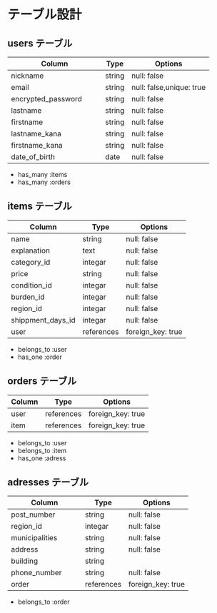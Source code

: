# テーブル設計

## users テーブル

| Column             | Type   | Options     |
| ------------------ | ------ | ----------- |
| nickname               | string | null: false |
| email                  | string | null: false,unique: true |
| encrypted_password　  　| string | null: false |
| lastname               | string | null: false |
| firstname              | string | null: false |
| lastname_kana          | string | null: false |
| firstname_kana         | string | null: false |
| date_of_birth          | date   | null: false |
- has_many :items
- has_many :orders

## items テーブル

| Column | Type   | Options     |
| ------ | ------ | ----------- |
| name          | string | null: false |
| explanation   | text   | null: false |
| category_id      | integar| null: false |
| price            | string| null: false |
| condition_id     | integar| null: false |
| burden_id        | integar| null: false |
| region_id        | integar| null: false |
| shippment_days_id| integar| null: false |
| user      | references | foreign_key: true |  
- belongs_to :user
- has_one :order

## orders テーブル

| Column | Type       | Options                        |     
| ------ | ---------- | ------------------------------ |
| user        | references | foreign_key: true |  
| item        | references | foreign_key: true |
- belongs_to :user
- belongs_to :item
- has_one :adress

## adresses テーブル

| Column  | Type       | Options                        |
| ------- | ---------- | ------------------------------ |
| post_number      　  | string | null: false |  
| region_id            | integar| null: false |
| municipalities       | string | null: false |
| address              | string | null: false |  
| building             | string |
| phone_number      　　| string | null: false |  
| order      　　       | references | foreign_key: true | 
- belongs_to :order